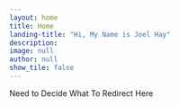 ```yaml
---
layout: home
title: Home
landing-title: "Hi, My Name is Joel Hay"
description: 
image: null
author: null
show_tile: false
---
```


Need to Decide What To Redirect Here
